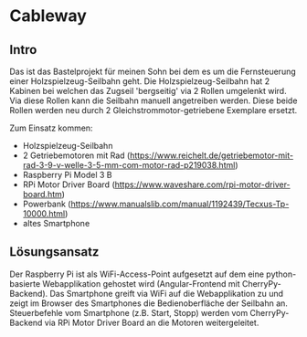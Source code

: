 # Cableway

## Intro

Das ist das Bastelprojekt für meinen Sohn bei dem es um die Fernsteuerung einer Holzspielzeug-Seilbahn geht.
Die Holzspielzeug-Seilbahn hat 2 Kabinen bei welchen das Zugseil 'bergseitig' via 2 Rollen umgelenkt wird.
Via diese Rollen kann die Seilbahn manuell angetreiben werden. Diese beide Rollen werden neu durch 2 Gleichstrommotor-getriebene Exemplare ersetzt.

Zum Einsatz kommen:

- Holzspielzeug-Seilbahn
- 2 Getriebemotoren mit Rad (https://www.reichelt.de/getriebemotor-mit-rad-3-9-v-welle-3-5-mm-com-motor-rad-p219038.html)
- Raspberry Pi Model 3 B
- RPi Motor Driver Board (https://www.waveshare.com/rpi-motor-driver-board.htm)
- Powerbank (https://www.manualslib.com/manual/1192439/Tecxus-Tp-10000.html)
- altes Smartphone

## Lösungsansatz

Der Raspberry Pi ist als WiFi-Access-Point aufgesetzt auf dem eine python-basierte Webapplikation gehostet wird (Angular-Frontend mit CherryPy-Backend).
Das Smartphone greift via WiFi auf die Webapplikation zu und zeigt im Browser des Smartphones die Bedienoberfläche der Seilbahn an.
Steuerbefehle vom Smartphone (z.B. Start, Stopp) werden vom CherryPy-Backend via RPi Motor Driver Board an die Motoren weitergeleitet.
